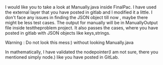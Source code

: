 
I would like you to take a look at Manually.java inside FinalPac. I have used the external layer that you have posted in gitlab and I modified it a little. I don't face any issues in finding the JSON object till now , maybe there might be less test cases. The output for manually will be in ManuallyOutput file inside testtheproblem project. It also passes the cases, where you have posted in gitlab with JSON objects like keys,strings.

Warning : Do not look this mess:) without looking Manually.java

In mathematically, I have validated the nodepointer(I am not sure, there you mentioned simply node.) like you have posted in GitLab.
